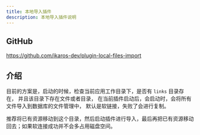```yaml
---
title: 本地导入插件
description: 本地导入插件说明
---
```


## GitHub

<https://github.com/ikaros-dev/plugin-local-files-import>

## 介绍

目前的方案是，启动的时候，检查当前应用工作目录下，是否有 `links` 目录存在，
并且该目录下存在文件或者目录， 在当前插件启动后，会启动时，会将所有文件导入到数据库的文件管理中，
默认是软链接，失败了会进行复制。

推荐将已有资源移动到这个目录，然后启动插件进行导入，最后再把已有资源移动回去；如果软连接成功并不会多占用磁盘空间。
